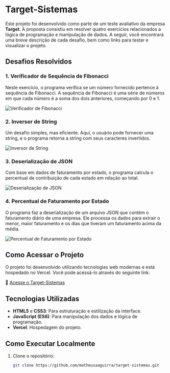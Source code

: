 # Target-Sistemas

Este projeto foi desenvolvido como parte de um teste avaliativo da empresa **Target**. A proposta consistiu em resolver quatro exercícios relacionados a lógica de programação e manipulação de dados. A seguir, você encontrará uma breve descrição de cada desafio, bem como links para testar e visualizar o projeto.

## Desafios Resolvidos

### 1. Verificador de Sequência de Fibonacci
Neste exercício, o programa verifica se um número fornecido pertence à sequência de Fibonacci. A sequência de Fibonacci é uma série de números em que cada número é a soma dos dois anteriores, começando por 0 e 1.

![Verificador de Fibonacci](https://github.com/user-attachments/assets/7768e865-b078-4bc2-afb6-18329a946cf9)

### 2. Inversor de String
Um desafio simples, mas eficiente. Aqui, o usuário pode fornecer uma string, e o programa retorna a string com seus caracteres invertidos.

![Inversor de String](https://github.com/user-attachments/assets/0471744f-3113-4d13-bbc5-f45c397a7528)

### 3. Deserialização de JSON
Com base em dados de faturamento por estado, o programa calcula o percentual de contribuição de cada estado em relação ao total.

![Deserialização de JSON](https://github.com/user-attachments/assets/6edaad9c-df68-4b9d-85a4-26626e86abcf)

### 4. Percentual de Faturamento por Estado
O programa faz a deserialização de um arquivo JSON que contém o faturamento diário de uma empresa. Ele processa os dados para extrair o menor, maior faturamento e os dias que tiveram um faturamento acima da média.

![Percentual de Faturamento por Estado](https://github.com/user-attachments/assets/0563532d-5f45-4d3e-aa84-12345edf66c6)

## Como Acessar o Projeto

O projeto foi desenvolvido utilizando tecnologias web modernas e está hospedado no Vercel. Você pode acessá-lo através do seguinte link:

🔗 [Acesse o Target-Sistemas](https://target-sistemas-eettil9mz-matheusaaguirras-projects.vercel.app)

## Tecnologias Utilizadas

- **HTML5** e **CSS3**: Para estruturação e estilização da interface.
- **JavaScript (ES6)**: Para manipulação dos dados e lógica de programação.
- **Vercel**: Hospedagem do projeto.

## Como Executar Localmente

1. Clone o repositório:
   ```bash
   git clone https://github.com/matheusaaguirra/target-sistemas.git

